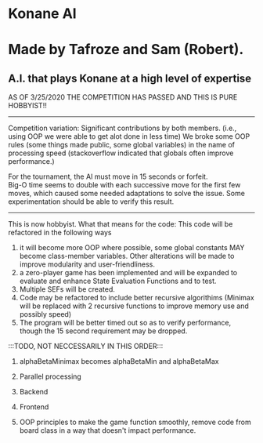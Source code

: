 # Konane AI 
# Made by Tafroze and Sam (Robert).
A.I. that plays Konane at a high level of expertise
--------------------------------------------------------------------------------
AS OF 3/25/2020 THE COMPETITION HAS PASSED AND THIS IS PURE HOBBYIST!!
__________________________________________________________________________________________________________________________________
Competition variation:
Significant contributions by both members.
(i.e., using OOP we were able to get alot done in less time)
We broke some OOP rules (some things made public, some global variables) in the name of processing speed (stackoverflow indicated that globals often improve performance.)

For the tournament, the AI must move in 15 seconds or forfeit.  
Big-O time seems to double with each successive move for the first few moves, which caused some needed adaptations to solve the issue.
Some experimentation should be able to verify this result.
__________________________________________________________________________________________________________________________________
This is now hobbyist.
What that means for the code:
This code will be refactored in the following ways
1. it will become more OOP where possible, 
some global constants MAY become class-member variables.  Other alterations will be made to improve modularity and user-friendliness.
2. a zero-player game has been implemented and will be expanded to evaluate and enhance State Evaluation Functions and to test.
3. Multiple SEFs will be created.
4. Code may be refactored to include better recursive algorithims (Minimax will be replaced with 2 recursive functions to improve memory use and possibly speed)
5. The program will be better timed out so as to verify performance, though the 15 second requirement may be dropped.

:::TODO, NOT NECCESSARILY IN THIS ORDER:::
1. alphaBetaMinimax becomes alphaBetaMin and alphaBetaMax

2. Parallel processing

3. Backend

4. Frontend

5. OOP principles to make the game function smoothly, remove code from board class in a way that doesn't impact performance.
